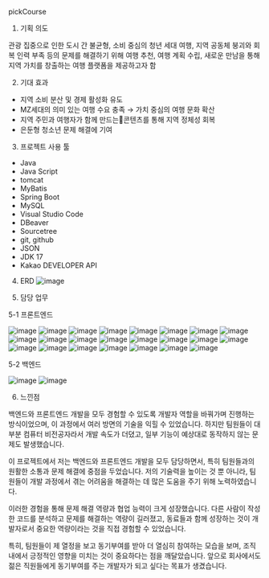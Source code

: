 pickCourse

1. 기획 의도

관광 집중으로 인한 도시 간 불균형, 소비 중심의 청년 세대 여행, 지역 공동체 붕괴와 회복 인력 부족
등의 문제를 해결하기 위해
여행 추천, 여행 계획 수립, 새로운 만남을 통해 지역 가치를 창출하는 여행 플랫폼을 제공하고자 함


2. 기대 효과

- 지역 소비 분산 및 경제 활성화 유도
- MZ세대의 의미 있는 여행 수요 충족 → 가치 중심의 여행 문화 확산
- 지역 주민과 여행자가 함께 만드는콘텐츠를 통해 지역 정체성 회복
- 은둔형 청소년 문제 해결에 기여


3. 프로젝트 사용 툴
- Java
- Java Script
- tomcat
- MyBatis
- Spring Boot
- MySQL
- Visual Studio Code
- DBeaver
- Sourcetree
- git, github
- JSON
- JDK 17
- Kakao DEVELOPER API
  
4. ERD
![image](https://github.com/user-attachments/assets/ad06083e-f502-4189-b1ca-284e8a56720a)


5. 담당 업무
   
5-1 프론트엔드
   
![image](https://github.com/user-attachments/assets/bcc26b9d-299d-4a68-83d4-1cd39e3995c7)
![image](https://github.com/user-attachments/assets/8479aff2-a5b1-4161-927e-efa9f5bc6e12)
![image](https://github.com/user-attachments/assets/40f0ab23-f6d3-485b-8d5b-6b518a1449ba)
![image](https://github.com/user-attachments/assets/983d558d-3a09-4c60-9b99-22d77a6cf05b)
![image](https://github.com/user-attachments/assets/cc196a21-8c53-411d-9811-9258ad0e172d)
![image](https://github.com/user-attachments/assets/3a2ff91a-c93e-4815-9b36-21a6a7983a3a)
![image](https://github.com/user-attachments/assets/d4e01d60-6d52-4df4-82fc-4a09e1a313d6)
![image](https://github.com/user-attachments/assets/204393a8-9353-4f7c-9f15-a97f4e615f47)
![image](https://github.com/user-attachments/assets/cf5bda1c-274c-4ee4-af4e-418251b5d4cc)
![image](https://github.com/user-attachments/assets/df23b76c-5e1c-4503-a285-1c3fa3d0a665)
![image](https://github.com/user-attachments/assets/76efbf31-ffa8-4529-8b9b-24bc856919df)
![image](https://github.com/user-attachments/assets/8244cdef-0a41-44e5-bfad-82f32b771419)
![image](https://github.com/user-attachments/assets/87fe4ff5-2250-4952-9ebc-6251956fb2f1)
![image](https://github.com/user-attachments/assets/58e8cdf6-787b-477f-8169-d35845708890)
![image](https://github.com/user-attachments/assets/ff9f3ecb-f1f3-4a1f-ba9c-e5a21feecbe0)
![image](https://github.com/user-attachments/assets/5bd5dc80-84a2-4d93-af78-e9723a889bf0)
![image](https://github.com/user-attachments/assets/9db61a16-b83a-4212-a1ad-a26bbb61f329)
![image](https://github.com/user-attachments/assets/c839a6dc-ffc7-482e-9bff-ce8dc076500c)
![image](https://github.com/user-attachments/assets/762197b5-5563-4d7e-8db4-c5710f061f9a)
![image](https://github.com/user-attachments/assets/c3fb6710-ac31-4789-8ce3-5555a27c3c21)
![image](https://github.com/user-attachments/assets/2a6087c0-8f7a-4ebd-85b4-1092aabb797e)
![image](https://github.com/user-attachments/assets/66c1b85a-6d76-4787-8f53-a6c994829527)
![image](https://github.com/user-attachments/assets/0f2daada-0556-4d81-85df-ec34ed62e0d9)



5-2 백엔드

![image](https://github.com/user-attachments/assets/c1ef0d00-e7fe-4740-a4c0-1ee876fecf96)
![image](https://github.com/user-attachments/assets/fcae5c63-a7ae-48c4-ba42-f62d855a454a)



6. 느낀점
   
백엔드와 프론트엔드 개발을 모두 경험할 수 있도록 개발자 역할을 바꿔가며 진행하는 방식이었으며, 이 과정에서 여러 방면의 기술을 익힐 수 있었습니다. 하지만 팀원들이 대부분 컴퓨터 비전공자라서 개발 속도가 더뎠고, 일부 기능이 예상대로 동작하지 않는 문제도 발생했습니다.

이 프로젝트에서 저는 백엔드와 프론트엔드 개발을 모두 담당하면서, 특히 팀원들과의 원활한 소통과 문제 해결에 중점을 두었습니다. 저의 기술력을 높이는 것 뿐 아니라, 팀원들이 개발 과정에서 겪는 어려움을 해결하는 데 많은 도움을 주기 위해 노력하였습니다. 

이러한 경험을 통해 문제 해결 역량과 협업 능력이 크게 성장했습니다.
다른 사람이 작성한 코드를 분석하고 문제를 해결하는 역량이 길러졌고, 동료들과 함께 성장하는 것이 개발자로서 중요한 역량이라는 것을 직접 경험할 수 있었습니다.

특히, 팀원들이 제 열정을 보고 동기부여를 받아 더 열심히 참여하는 모습을 보며, 조직 내에서 긍정적인 영향을 미치는 것이 중요하다는 점을 깨달았습니다. 앞으로 회사에서도 젊은 직원들에게 동기부여를 주는 개발자가 되고 싶다는 목표가 생겼습니다.


